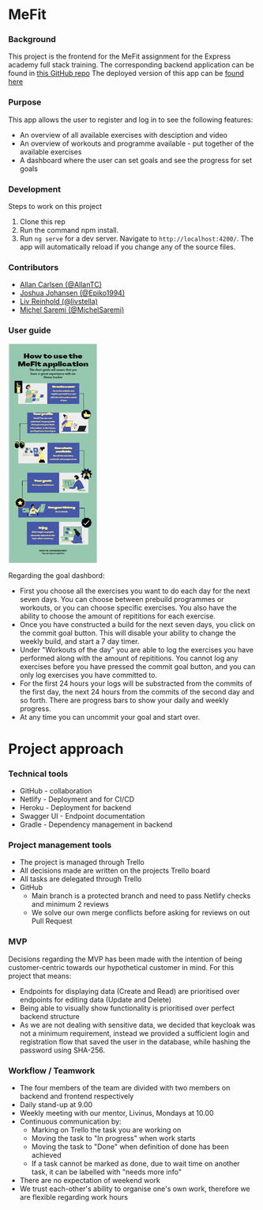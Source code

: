 # MeFit

### Background

This project is the frontend for the MeFit assignment for the Express academy full stack training. The corresponding backend application can be found in [this GitHub repo](https://github.com/Epiko1994/MeFitBackend)
The deployed version of this app can be [found here](https://naughty-kowalevski-13870d.netlify.app/login)

### Purpose

This app allows the user to register and log in to see the following features:

- An overview of all available exercises with desciption and video
- An overview of workouts and programme available - put together of the available exercises
- A dashboard where the user can set goals and see the progress for set goals

### Development

Steps to work on this project

1. Clone this rep
2. Run the command npm install.
3. Run `ng serve` for a dev server. Navigate to `http://localhost:4200/`. The app will automatically reload if you change any of the source files.

### Contributors

- [Allan Carlsen (@AllanTC)](https://github.com/AllanTC)
- [Joshua Johansen (@Epiko1994)](https://github.com/Epiko1994)
- [Liv Reinhold (@livstella)](https://github.com/livstella)
- [Michel Saremi (@MichelSaremi)](https://github.com/MichelSaremi)

### User guide 

![](user-guide.PNG?raw=true)



Regarding the goal dashbord:
- First you choose all the exercises you want to do each day for the next seven days. You can choose between prebuild programmes or workouts, or you can choose specific exercises. You also have the ability to choose the amount of repititions for each exercise.
- Once you have constructed a build for the next seven days, you click on the commit goal button. This will disable your ability to change the weekly build, and start a 7 day timer. 
- Under "Workouts of the day" you are able to log the exercises you have performed along with the amount of repititions. You cannot log any exercises before you have pressed the commit goal button, and you can only log exercises you have committed to.
- For the first 24 hours your logs will be substracted from the commits of the first day, the next 24 hours from the commits of the second day and so forth. There are progress bars to show your daily and weekly progress.
- At any time you can uncommit your goal and start over. 

# Project approach

### Technical tools

- GitHub - collaboration
- Netlify - Deployment and for CI/CD
- Heroku - Deployment for backend
- Swagger UI - Endpoint documentation
- Gradle - Dependency management in backend

### Project management tools

- The project is managed through Trello
- All decisions made are written on the projects Trello board
- All tasks are delegated through Trello
- GitHub
  - Main branch is a protected branch and need to pass Netlify checks and minimum 2 reviews
  - We solve our own merge conflicts before asking for reviews on out Pull Request

### MVP

Decisions regarding the MVP has been made with the intention of being customer-centric towards our hypothetical customer in mind. For this project that means:

- Endpoints for displaying data (Create and Read) are prioritised over endpoints for editing data (Update and Delete)
- Being able to visually show functionality is prioritised over perfect backend structure
- As we are not dealing with sensitive data, we decided that keycloak was not a minimum requirement, instead we provided a sufficient login and registration flow that saved the user in the database, while hashing the password using SHA-256.

### Workflow / Teamwork

- The four members of the team are divided with two members on backend and frontend respectively
- Daily stand-up at 9.00
- Weekly meeting with our mentor, Livinus, Mondays at 10.00
- Continuous communication by:
  - Marking on Trello the task you are working on
  - Moving the task to "In progress" when work starts
  - Moving the task to "Done" when definition of done has been achieved
  - If a task cannot be marked as done, due to wait time on another task, it can be labelled with "needs more info"
- There are no expectation of weekend work
- We trust each-other's ability to organise one's own work, therefore we are flexible regarding work hours
